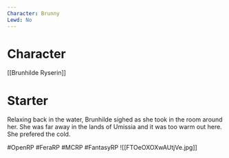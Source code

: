 ```yaml
---
Character: Brunny
Lewd: No
---
```

# Character
[[Brunhilde Ryserin]]

# Starter
Relaxing back in the water, Brunhilde sighed as she took in the room around her. She was far away in the lands of Umissia and it was too warm out here. She prefered the cold.  

#OpenRP #FeraRP #MCRP #FantasyRP
![[FTOeOXOXwAUtjVe.jpg]]